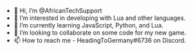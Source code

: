 - 👋 Hi, I’m @AfricanTechSupport
- 👀 I’m interested in developing with Lua and other languages.
- 🌱 I’m currently learning JavaScript, Python, and Lua.
- 💞️ I’m looking to collaborate on some code for my new game.
- 📫 How to reach me - HeadingToGermany#6736 on Discord. 

<!---
AfricanTechSupport/AfricanTechSupport is a ✨ special ✨ repository because its `README.md` (this file) appears on your GitHub profile.
You can click the Preview link to take a look at your changes.
--->
